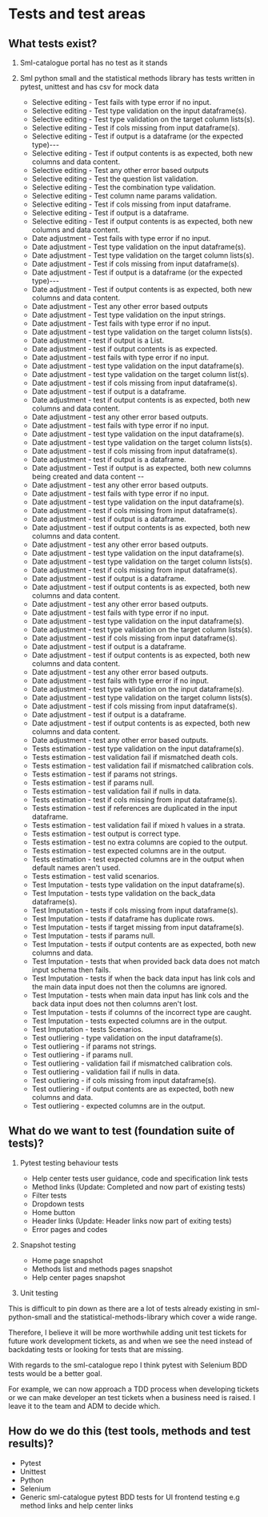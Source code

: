 # Tests and test areas

## What tests exist?
 
1. Sml-catalogue portal has no test as it stands

2. Sml python small and the statistical methods library has tests written in pytest, unittest and has csv for mock data

   * Selective editing - Test fails with type error if no input.
   * Selective editing - Test type validation on the input dataframe(s).
   * Selective editing - Test type validation on the target column lists(s).
   * Selective editing - Test if cols missing from input dataframe(s).
   * Selective editing - Test if output is a dataframe (or the expected type)---
   * Selective editing - Test if output contents is as expected, both new columns and data content.
   * Selective editing - Test any other error based outputs
   * Selective editing - Test the question list validation.
   * Selective editing - Test the combination type validation.
   * Selective editing - Test column name params validation.
   * Selective editing - Test if cols missing from input dataframe.
   * Selective editing - Test if output is a dataframe.
   * Selective editing - Test if output contents is as expected, both new columns and data content.
   * Date adjustment - Test fails with type error if no input.
   * Date adjustment - Test type validation on the input dataframe(s).
   * Date adjustment - Test type validation on the target column lists(s).
   * Date adjustment - Test if cols missing from input dataframe(s).
   * Date adjustment - Test if output is a dataframe (or the expected type)---
   * Date adjustment - Test if output contents is as expected, both new columns and data content.
   * Date adjustment - Test any other error based outputs
   * Date adjustment - Test type validation on the input strings.
   * Date adjustment - Test fails with type error if no input.
   * Date adjustment - test type validation on the target column lists(s).
   * Date adjustment - test if output is a List.
   * Date adjustment - test if output contents is as expected.
   * Date adjustment - test fails with type error if no input.
   * Date adjustment - test type validation on the input dataframe(s).
   * Date adjustment - test type validation on the target column list(s).
   * Date adjustment - test if cols missing from input dataframe(s).
   * Date adjustment - test if output is a dataframe.
   * Date adjustment - test if output contents is as expected, both new columns and data content.
   * Date adjustment - test any other error based outputs.
   * Date adjustment - test fails with type error if no input.
   * Date adjustment - test type validation on the input dataframe(s).
   * Date adjustment - test type validation on the target column lists(s).
   * Date adjustment - test if cols missing from input dataframe(s).
   * Date adjustment - test if output is a dataframe.
   * Date adjustment - Test if output is as expected, both new columns being created and data content --
   * Date adjustment - test any other error based outputs.
   * Date adjustment - test fails with type error if no input.
   * Date adjustment - test type validation on the input dataframe(s).
   * Date adjustment - test if cols missing from input dataframe(s).
   * Date adjustment - test if output is a dataframe.
   * Date adjustment - test if output contents is as expected, both new columns and data content.
   * Date adjustment - test any other error based outputs.
   * Date adjustment - test type validation on the input dataframe(s).
   * Date adjustment - test type validation on the target column lists(s).
   * Date adjustment - test if cols missing from input dataframe(s).
   * Date adjustment - test if output is a dataframe.
   * Date adjustment - test if output contents is as expected, both new columns and data content.
   * Date adjustment - test any other error based outputs.
   * Date adjustment - test fails with type error if no input.
   * Date adjustment - test type validation on the input dataframe(s).
   * Date adjustment - test type validation on the target column lists(s).
   * Date adjustment - test if cols missing from input dataframe(s).
   * Date adjustment - test if output is a dataframe.
   * Date adjustment - test if output contents is as expected, both new columns and data content.
   * Date adjustment - test any other error based outputs.
   * Date adjustment - test fails with type error if no input.
   * Date adjustment - test type validation on the input dataframe(s).
   * Date adjustment - test type validation on the target column lists(s).
   * Date adjustment - test if cols missing from input dataframe(s).
   * Date adjustment - test if output is a dataframe.
   * Date adjustment - test if output contents is as expected, both new columns and data content.
   * Date adjustment - test any other error based outputs.
   * Tests estimation - test type validation on the input dataframe(s).
   * Tests estimation - test validation fail if mismatched death cols.
   * Tests estimation - test validation fail if mismatched calibration cols.
   * Tests estimation - test if params not strings.
   * Tests estimation - test if params null.
   * Tests estimation - test validation fail if nulls in data.
   * Tests estimation - test if cols missing from input dataframe(s).
   * Tests estimation - test if references are duplicated in the input dataframe.
   * Tests estimation - test validation fail if mixed h values in a strata.
   * Tests estimation - test output is correct type.
   * Tests estimation - test no extra columns are copied to the output.
   * Tests estimation - test expected columns are in the output.
   * Tests estimation - test expected columns are in the output when default names aren't used.
   * Tests estimation - test valid scenarios.
   * Test Imputation - tests type validation on the input dataframe(s).
   * Test Imputation - tests type validation on the back_data dataframe(s).
   * Test Imputation - tests if cols missing from input dataframe(s).
   * Test Imputation - tests if dataframe has duplicate rows.
   * Test Imputation - tests if target missing from input dataframe(s).
   * Test Imputation - tests if params null.
   * Test Imputation - tests if output contents are as expected, both new columns and data.
   * Test Imputation - tests that when provided back data does not match input schema then fails.
   * Test Imputation - tests if when the back data input has link cols and the main data input does not then the columns are ignored.
   * Test Imputation - tests when main data input has link cols and the back data input does not then columns aren't lost.
   * Test Imputation - tests if columns of the incorrect type are caught.
   * Test Imputation - tests expected columns are in the output.
   * Test Imputation - tests Scenarios.
   * Test outliering - type validation on the input dataframe(s).
   * Test outliering - if params not strings.
   * Test outliering - if params null.
   * Test outliering - validation fail if mismatched calibration cols.
   * Test outliering - validation fail if nulls in data.
   * Test outliering - if cols missing from input dataframe(s).
   * Test outliering - if output contents are as expected, both new columns and data.
   * Test outliering - expected columns are in the output.

## What do we want to test (foundation suite of tests)?

1. Pytest testing behaviour tests

   * Help center tests
user guidance, code and specification link tests
   * Method links (Update: Completed and now part of existing tests)
   * Filter tests
   * Dropdown tests
   * Home button
   * Header links (Update: Header links now part of exiting tests)
   * Error pages and codes

2. Snapshot testing

   * Home page snapshot
   * Methods list and methods pages snapshot
   * Help center pages snapshot

3. Unit testing 

 This is difficult to pin down as there are a lot of tests already existing in sml-python-small and the statistical-methods-library which cover a wide range.

 Therefore, I believe it will be more worthwhile adding unit test tickets for future work development tickets, as and when we see the need instead of backdating tests or looking for tests that are missing.

 With regards to the sml-catalogue repo I think pytest with Selenium BDD tests would be a better goal.

 For example, we can now approach a TDD process when developing tickets or we can make developer an test tickets when a business need is raised. I leave it to the team and ADM to decide which.

## How do we do this (test tools, methods and test results)?
   * Pytest
   * Unittest
   * Python
   * Selenium
   * Generic sml-catalogue pytest BDD tests for UI frontend testing e.g method links and help center links 